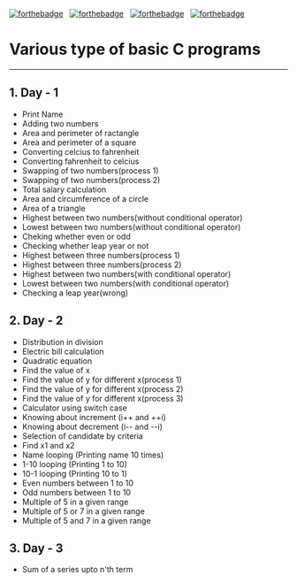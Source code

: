 [![forthebadge](https://forthebadge.com/images/badges/uses-git.svg)](https://forthebadge.com)&nbsp;&nbsp;&nbsp;[![forthebadge](https://forthebadge.com/images/badges/for-you.svg)](https://forthebadge.com)&nbsp;&nbsp;&nbsp;[![forthebadge](https://forthebadge.com/images/badges/check-it-out.svg)](https://forthebadge.com)&nbsp;&nbsp;&nbsp;[![forthebadge](https://forthebadge.com/images/badges/made-with-c.svg)](https://forthebadge.com)
# Various type of basic C programs
---
## 1. Day - 1
   * Print Name
   * Adding two numbers
   * Area and perimeter of ractangle
   * Area and perimeter of a square
   * Converting celcius to fahrenheit
   * Converting fahrenheit to celcius
   * Swapping of two numbers(process 1)
   * Swapping of two numbers(process 2)
   * Total salary calculation
   * Area and circumference of a circle
   * Area of a triangle
   * Highest between two numbers(without conditional operator)
   * Lowest between two numbers(without conditional operator)
   * Cheking whether even or odd
   * Checking whether leap year or not
   * Highest between three numbers(process 1)
   * Highest between three numbers(process 2)
   * Highest between two numbers(with conditional operator)
   * Lowest between two numbers(with conditional operator)
   * Checking a leap year(wrong)

## 2. Day - 2
   * Distribution in division
   * Electric bill calculation
   * Quadratic equation
   * Find the value of x
   * Find the value of y for different x(process 1)
   * Find the value of y for different x(process 2)
   * Find the value of y for different x(process 3)
   * Calculator using switch case
   * Knowing about increment (i++ and ++i)
   * Knowing about decrement (i-- and --i)
   * Selection of candidate by criteria
   * Find x1 and x2
   * Name looping (Printing name 10 times)
   * 1-10 looping (Printing 1 to 10)
   * 10-1 looping (Printing 10 to 1)
   * Even numbers between 1 to 10
   * Odd numbers between 1 to 10
   * Multiple of 5 in a given range
   * Multiple of 5 or 7 in a given range
   * Multiple of 5 and 7 in a given range
   
## 3. Day - 3
   * Sum of a series upto n'th term
